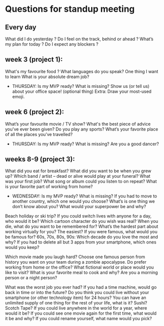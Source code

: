 

# Questions for standup meeting

## Every day
What did I do yesterday ?
Do I feel on the track, behind or ahead ?
What’s my plan for today ?
Do I expect any blockers ?


## week 3 (project 1):

What's my favourite food ?
What languages do you speak?
One thing I want to learn
What is your absolute dream job?
- THURSDAY: Is my MVP ready? What is missing?
Show us (or tell us) about your office space! (optional thing)
Extra: Draw your most-used emoji.


## week 6 (project 2):
What’s your favourite movie / TV show?
What's the best piece of advice you've ever been given?
Do you play any sports?
What’s your favorite place of all the places you’ve travelled?
- THURSDAY: Is my MVP ready? What is missing?
Are you a good dancer?


## weeks 8-9 (project 3):
What did you eat for breakfast?
What did you want to be when you grew up?
Which band / artist – dead or alive would play at your funeral?
What was your first job?
What song or album could you listen to on repeat?
What is your favorite part of working from home?
- WEDNESDAY: Is my MVP ready? What is missing?
If you had to move to another country, which one would you choose?
What’s is one thing we don’t know about you?
What would your superpower be and why?


Beach holiday or ski trip?
If you could switch lives with anyone for a day, who would it be?
Which cartoon character do you wish was real?
When you die, what do you want to be remembered for?
What’s the hardest part about working virtually for you? The easiest?
If you were famous, what would you be famous for?
60s, 70s, 80s, 90s: Which decade do you love the most and why?
If you had to delete all but 3 apps from your smartphone, which ones would you keep?

Which movie made you laugh hard?
Choose one famous person from history you want on your team during a zombie apocalypse.
Do prefer working from home or the office?
What fictional world or place would you like to visit?
What is your favorite meal to cook and why?
Are you a morning person or a night person?


What was the worst job you ever had?
If you had a time machine, would go back in time or into the future?
Do you think you could live without your smartphone (or other technology item) for 24 hours?
You can have an unlimited supply of one thing for the rest of your life, what is it? Sushi? Scotch Tape?
If you could live anywhere in the world for a year, where would it be?
If you could see one movie again for the first time, what would it be and why?
If you could rename yourself, what name would you pick?

